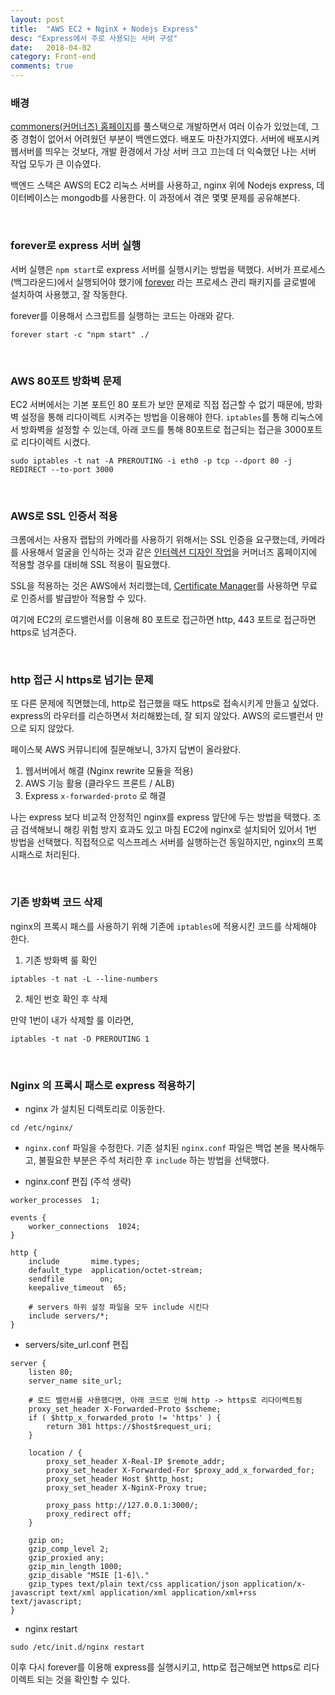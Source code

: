 ```yaml
---
layout: post
title:  "AWS EC2 + NginX + Nodejs Express"
desc: "Express에서 주로 사용되는 서버 구성"
date:   2018-04-02
category: Front-end
comments: true
---
```


### 배경

[commoners(커머너즈) 홈페이지](https://commoners.co.kr/)를 풀스택으로 개발하면서 여러 이슈가 있었는데, 그 중 경험이 없어서 어려웠던 부분이 백엔드였다. 배포도 마찬가지였다. 서버에 배포시켜 웹서버를 띄우는 것보다, 개발 환경에서 가상 서버 크고 끄는데 더 익숙했던 나는 서버 작업 모두가 큰 이슈였다.

백엔드 스택은 AWS의 EC2 리눅스 서버를 사용하고, nginx 위에 Nodejs express, 데이터베이스는 mongodb를 사용한다. 이 과정에서 겪은 몇몇 문제를 공유해본다.

<br/>

### forever로 express 서버 실행

서버 실행은 `npm start`로 express 서버를 실행시키는 방법을 택했다. 서버가 프로세스(백그라운드)에서 실행되어야 했기에 [forever](https://www.npmjs.com/package/forever) 라는 프로세스 관리 패키지를 글로벌에 설치하여 사용했고, 잘 작동한다.

forever를 이용해서 스크립트를 실행하는 코드는 아래와 같다.
```
forever start -c "npm start" ./
```

<br/>

### AWS 80포트 방화벽 문제

EC2 서버에서는 기본 포트인 80 포트가 보안 문제로 직접 접근할 수 없기 때문에, 방화벽 설정을 통해 리다이렉트 시켜주는 방법을 이용해야 한다. `iptables`를 통해 리눅스에서 방화벽을 설정할 수 있는데, 아래 코드를 통해 80포트로 접근되는 접근을 3000포트로 리다이렉트 시켰다.

```
sudo iptables -t nat -A PREROUTING -i eth0 -p tcp --dport 80 -j REDIRECT --to-port 3000
```

<br/>

### AWS로 SSL 인증서 적용

크롬에서는 사용자 랩탑의 카메라를 사용하기 위해서는 SSL 인증을 요구했는데, 카메라를 사용해서 얼굴을 인식하는 것과 같은 [인터렉션 디자인 작업]()을 커머너즈 홈페이지에 적용할 경우를 대비해 SSL 적용이 필요했다.

SSL을 적용하는 것은 AWS에서 처리했는데, [Certificate Manager](https://aws.amazon.com/certificate-manager/)를 사용하면 무료로 인증서를 발급받아 적용할 수 있다.

여기에 EC2의 로드밸런서를 이용해 80 포트로 접근하면 http, 443 포트로 접근하면 https로 넘겨준다.

<br/>

### http 접근 시 https로 넘기는 문제

또 다른 문제에 직면했는데, http로 접근했을 때도 https로 접속시키게 만들고 싶었다. express의 라우터를 리슨하면서 처리해봤는데, 잘 되지 않았다. AWS의 로드밸런서 만으로 되지 않았다.

페이스북 AWS 커뮤니티에 질문해보니, 3가지 답변이 올라왔다.

1. 웹서버에서 해결 (Nginx rewrite 모듈을 적용)
2. AWS 기능 활용 (클라우드 프론트 / ALB)
3. Express `x-forwarded-proto` 로 해결

나는 express 보다 비교적 안정적인 nginx를 express 앞단에 두는 방법을 택했다. 조금 검색해보니 해킹 위험 방지 효과도 있고 마침 EC2에 nginx로 설치되어 있어서 1번 방법을 선택했다. 직접적으로 익스프레스 서버를 실행하는건 동일하지만, nginx의 프록시패스로 처리된다.

<br/>

### 기존 방화벽 코드 삭제

nginx의 프록시 패스를 사용하기 위해 기존에 `iptables`에 적용시킨 코드를 삭제해야 한다.

1. 기존 방화벽 룰 확인
```
iptables -t nat -L --line-numbers
```

2. 체인 번호 확인 후 삭제

만약 1번이 내가 삭제할 룰 이라면,
```
iptables -t nat -D PREROUTING 1
```

<br/>

### Nginx 의 프록시 패스로 express 적용하기

- nginx 가 설치된 디렉토리로 이동한다.
```
cd /etc/nginx/
```

- `nginx.conf` 파일을 수정한다.
    기존 설치된 `nginx.conf` 파일은 백업 본을 복사해두고, 불필요한 부분은 주석 처리한 후 `include` 하는 방법을 선택했다.

- nginx.conf 편집 (주석 생략)

```
worker_processes  1;

events {
    worker_connections  1024;
}

http {
    include       mime.types;
    default_type  application/octet-stream;
    sendfile        on;
    keepalive_timeout  65;

    # servers 하위 설정 파일을 모두 include 시킨다
    include servers/*;
}
```

- servers/site_url.conf 편집

```
server {
    listen 80;
    server_name site_url;

    # 로드 밸런서를 사용했다면, 아래 코드로 인해 http -> https로 리다이렉트됨
    proxy_set_header X-Forwarded-Proto $scheme;
    if ( $http_x_forwarded_proto != 'https' ) {
        return 301 https://$host$request_uri;
    }

    location / {
        proxy_set_header X-Real-IP $remote_addr;
        proxy_set_header X-Forwarded-For $proxy_add_x_forwarded_for;
        proxy_set_header Host $http_host;
        proxy_set_header X-NginX-Proxy true;

        proxy_pass http://127.0.0.1:3000/;
        proxy_redirect off;
    }

    gzip on;
    gzip_comp_level 2;
    gzip_proxied any;
    gzip_min_length 1000;
    gzip_disable "MSIE [1-6]\."
    gzip_types text/plain text/css application/json application/x-javascript text/xml application/xml application/xml+rss text/javascript;
}
```

- nginx restart
```
sudo /etc/init.d/nginx restart
```

이후 다시 forever를 이용해 express를 실행시키고, http로 접근해보면 https로 리다이렉트 되는 것을 확인할 수 있다.

